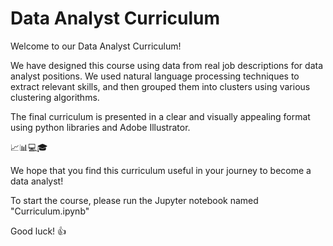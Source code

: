 # Data Analyst Curriculum

Welcome to our Data Analyst Curriculum!

We have designed this course using data from real job descriptions for data analyst positions. We used natural language processing techniques to extract relevant skills, and then grouped them into clusters using various clustering algorithms.

The final curriculum is presented in a clear and visually appealing format using python libraries and Adobe Illustrator.

📈📊💻🎓

We hope that you find this curriculum useful in your journey to become a data analyst!


To start the course, please run the Jupyter notebook named "Curriculum.ipynb"


Good luck! 👍